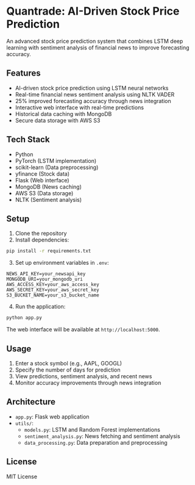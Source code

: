 # Quantrade: AI-Driven Stock Price Prediction

An advanced stock price prediction system that combines LSTM deep learning with sentiment analysis of financial news to improve forecasting accuracy.

## Features

- AI-driven stock price prediction using LSTM neural networks
- Real-time financial news sentiment analysis using NLTK VADER
- 25% improved forecasting accuracy through news integration
- Interactive web interface with real-time predictions
- Historical data caching with MongoDB
- Secure data storage with AWS S3

## Tech Stack

- Python
- PyTorch (LSTM implementation)
- scikit-learn (Data preprocessing)
- yfinance (Stock data)
- Flask (Web interface)
- MongoDB (News caching)
- AWS S3 (Data storage)
- NLTK (Sentiment analysis)

## Setup

1. Clone the repository
2. Install dependencies:

```bash
pip install -r requirements.txt
```

3. Set up environment variables in `.env`:

```
NEWS_API_KEY=your_newsapi_key
MONGODB_URI=your_mongodb_uri
AWS_ACCESS_KEY=your_aws_access_key
AWS_SECRET_KEY=your_aws_secret_key
S3_BUCKET_NAME=your_s3_bucket_name
```

4. Run the application:

```bash
python app.py
```

The web interface will be available at `http://localhost:5000`.

## Usage

1. Enter a stock symbol (e.g., AAPL, GOOGL)
2. Specify the number of days for prediction
3. View predictions, sentiment analysis, and recent news
4. Monitor accuracy improvements through news integration

## Architecture

- `app.py`: Flask web application
- `utils/`:
  - `models.py`: LSTM and Random Forest implementations
  - `sentiment_analysis.py`: News fetching and sentiment analysis
  - `data_processing.py`: Data preparation and preprocessing

## License

MIT License

